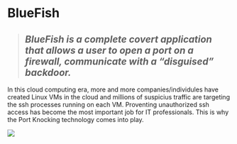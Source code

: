 # BlueFish
> ## **_BlueFish is a complete covert application that allows a user to open a port on a firewall, communicate with a “disguised” backdoor._**

In this cloud computing era, more and more companies/individules have created Linux VMs in the cloud and millions of suspicius traffic are targeting the ssh processes running on each VM. Proventing unauthorized ssh access has become the most important job for IT professionals. This is why the Port Knocking technology comes into play.




![](https://komarev.com/ghpvc/?username=MeCRO-DEV&color=green)
